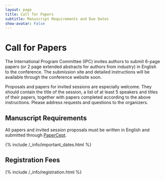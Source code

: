 ```yaml
---
layout: page
title: Call for Papers
subtitle: Manuscript Requirements and Due Dates 
show-avatar: False
---
```


# Call for Papers

The International Program Committee (IPC) invites authors to submit 6-page papers (or 2 page extended abstracts for authors from industry) in English to the conference. The submission site and detailed instructions will be available through the conference website soon.

Proposals and papers for invited sessions are especially welcome. They should contain the title of the session, a list of at least 5 speakers and titles of their papers, together with papers completed according to the above instructions. Please address requests and questions to the organizers.

## Manuscript Requirements
All papers and invited session proposals must be written in English and submitted through [PaperCept](https://controls.papercept.net/conferences/scripts/start.pl).

{% include /_info/important_dates.html %}

## Registration Fees

{% include /_info/registration.html %}

